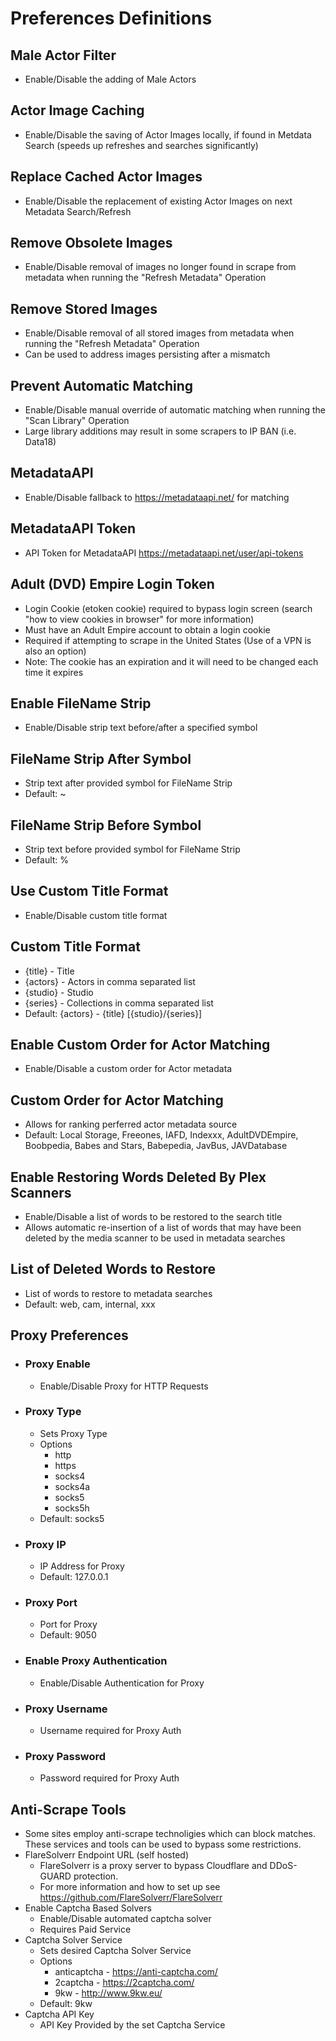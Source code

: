# Preferences Definitions

## Male Actor Filter
 - Enable/Disable the adding of Male Actors

## Actor Image Caching
 - Enable/Disable the saving of Actor Images locally, if found in Metdata Search (speeds up refreshes and searches significantly)

## Replace Cached Actor Images
 - Enable/Disable the replacement of existing Actor Images on next Metadata Search/Refresh

## Remove Obsolete Images
 - Enable/Disable removal of images no longer found in scrape from metadata when running the "Refresh Metadata" Operation

## Remove Stored Images
 - Enable/Disable removal of all stored images from metadata when running the "Refresh Metadata" Operation
 - Can be used to address images persisting after a mismatch

## Prevent Automatic Matching
 - Enable/Disable manual override of automatic matching when running the "Scan Library" Operation
 - Large library additions may result in some scrapers to IP BAN (i.e. Data18)

## MetadataAPI
 - Enable/Disable fallback to https://metadataapi.net/ for matching

## MetadataAPI Token
 - API Token for MetadataAPI https://metadataapi.net/user/api-tokens

## Adult (DVD) Empire Login Token
 - Login Cookie (etoken cookie) required to bypass login screen (search "how to view cookies in browser" for more information)
 - Must have an Adult Empire account to obtain a login cookie
 - Required if attempting to scrape in the United States (Use of a VPN is also an option)
 - Note: The cookie has an expiration and it will need to be changed each time it expires

## Enable FileName Strip
 - Enable/Disable strip text before/after a specified symbol

## FileName Strip After Symbol
 - Strip text after provided symbol for FileName Strip
 - Default: ~

## FileName Strip Before Symbol
 - Strip text before provided symbol for FileName Strip
 - Default: %

## Use Custom Title Format
 - Enable/Disable custom title format

## Custom Title Format
 - {title} - Title
 - {actors} - Actors in comma separated list
 - {studio} - Studio
 - {series} - Collections in comma separated list
 - Default: {actors} - {title} [{studio}/{series}]

## Enable Custom Order for Actor Matching
 - Enable/Disable a custom order for Actor metadata

## Custom Order for Actor Matching
 - Allows for ranking perferred actor metadata source
 - Default: Local Storage, Freeones, IAFD, Indexxx, AdultDVDEmpire, Boobpedia, Babes and Stars, Babepedia, JavBus, JAVDatabase

## Enable Restoring Words Deleted By Plex Scanners
 - Enable/Disable a list of words to be restored to the search title
 - Allows automatic re-insertion of a list of words that may have been deleted by the media scanner to be used in metadata searches

## List of Deleted Words to Restore
 - List of words to restore to metadata searches
 - Default: web, cam, internal, xxx

## Proxy Preferences

 * ### Proxy Enable
   - Enable/Disable Proxy for HTTP Requests

 * ### Proxy Type
   - Sets Proxy Type
   - Options
     - http
     - https
     - socks4
     - socks4a
     - socks5
     - socks5h
   - Default: socks5

 * ### Proxy IP
   - IP Address for Proxy
   - Default: 127.0.0.1

 * ### Proxy Port
   - Port for Proxy
   - Default: 9050

 * ### Enable Proxy Authentication
   - Enable/Disable Authentication for Proxy

 * ### Proxy Username
   - Username required for Proxy Auth

 * ### Proxy Password
   - Password required for Proxy Auth

## Anti-Scrape Tools
 - Some sites employ anti-scrape technoligies which can block matches. These services and tools can be used to bypass some restrictions.
 - FlareSolverr Endpoint URL (self hosted)
   - FlareSolverr is a proxy server to bypass Cloudflare and DDoS-GUARD protection.
   - For more information and how to set up see https://github.com/FlareSolverr/FlareSolverr
 - Enable Captcha Based Solvers
   - Enable/Disable automated captcha solver
   - Requires Paid Service
 - Captcha Solver Service
   - Sets desired Captcha Solver Service
   - Options
     - anticaptcha - https://anti-captcha.com/
     - 2captcha - https://2captcha.com/
     - 9kw - http://www.9kw.eu/
   - Default: 9kw
 - Captcha API Key
   - API Key Provided by the set Captcha Service
